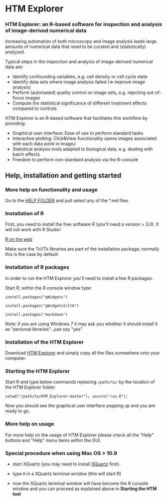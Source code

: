 # HTM Explorer
### HTM Explorer: an R-based software for inspection and analysis of image-derived numerical data

Increasing automation of both microscopy and image analysis leads large amounts of numerical data that need to be curated and (statistically) analyzed.

Typical steps in the inspection and analysis of image-derived numerical data are:
- Identify confounding variables, e.g. cell density or cell cycle state
- Identify data sets where image analysis failed (=> improve image analysis)
- Perform (automated) quality control on image sets, e.g. rejecting out-of-focus images 
- Compute the statistical significance of different treatment effects compared to controls

HTM Explorer is an R-based software that facilitates this workflow by providing:
- Graphical user interface: Ease of use to perform standard tasks
- Interactive plotting: Click&View functionality opens images associated with each data point in ImageJ
- Statistical analysis tools adapted to biological data, e.g. dealing with batch effects
- Freedom to perform non-standard analysis via the R-console


## Help, installation and getting started ##

### More help on functionality and usage ###

Go to the [HELP FOLDER](https://github.com/tischi/HTM_Explorer/tree/master/help) and just select any of the *.md files.


### Installation of R ###

First, you need to install the free software R (you'll need a version > 3.0). It will not work with R Studio!

[R on the web](http://www.r-project.org/)

Make sure the Tcl/Tk libraries are part of the installation package; normally this is the case by default.


### Installation of R packages ###

In order to run the HTM Explorer you'll need to install a few R packages.

Start R; within the R console window type:

`install.packages("gWidgets")`

`install.packages("gWidgetstcltk")`

`install.packages("markdown")`

Note: if you are using Windows 7 it may ask you whether it should install it as "personal libraries"...just say "yes"


### Installation of the HTM Explorer ###

Download [HTM Explorer](
https://github.com/tischi/HTM_Explorer/archive/master.zip) and simply copy all the files somewhere onto your computer.


### Starting the HTM Explorer ###

Start R and type below commands replacing `/path/to/` by the location of the HTM Explorer folder:

`setwd("/path/to/HTM_Explorer-master"); source("run.R");`

Now you should see the graphical user interface popping up and you are ready to go. 

### More help on usage ###

For more help on the usage of HTM Explorer please check all the "Help" buttons and "Help" menu items within the GUI.


### Special procedure when using Mac OS > 10.9 ###

- start XQuartz (you may need to install [XQuartz](https://xquartz.macosforge.org/landing/) first).

- type `R` in a XQuartz terminal window (this will start R)

- now the XQuartz terminal window will have become the R console window and you can proceed as explained above in __Starting the HTM tool__ 